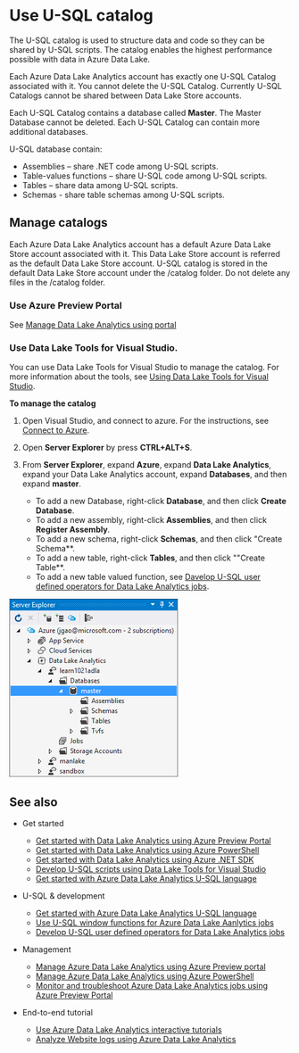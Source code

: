 <properties
   pageTitle="Introduce Azure Data Lake Analytics U-SQL catalog | Azure"
   description="Introduce Azure Data Lake Analytics U-SQL catalog"
   services="data-lake-analytics"
   documentationCenter=""
   authors="mumian"
   manager="paulettm"
   editor="cgronlun"/>

<tags
   ms.service="data-lake-analytics"
   ms.devlang="na"
   ms.topic="article"
   ms.tgt_pltfrm="na"
   ms.workload="big-data"
   ms.date="10/26/2015"
   ms.author="jgao"/>

# Use U-SQL catalog

The U-SQL catalog is used to structure data and code so they can be shared by U-SQL scripts. The catalog enables the highest performance possible with data in Azure Data Lake.

Each Azure Data Lake Analytics account has exactly one U-SQL Catalog associated with it. You cannot delete the U-SQL Catalog. Currently U-SQL Catalogs cannot be shared between Data Lake Store accounts.

Each U-SQL Catalog contains a database called **Master**. The Master Database cannot be deleted.  Each U-SQL Catalog can contain more additional databases.

U-SQL database contain:

- Assemblies – share .NET code among U-SQL scripts.
- Table-values functions – share U-SQL code among U-SQL scripts.
- Tables – share data among U-SQL scripts.
- Schemas - share table schemas among U-SQL scripts.

## Manage catalogs
Each Azure Data Lake Analytics account has a default Azure Data Lake Store account associated with it. This Data Lake Store account is referred as the default Data Lake Store account. U-SQL catalog is stored in the default Data Lake Store account under the /catalog folder. Do not delete any files in the /catalog folder.

### Use Azure Preview Portal

See [Manage Data Lake Analytics using portal](data-lake-analytics-use-portal.md#view-u-sql-catalog)


### Use Data Lake Tools for Visual Studio.

You can use Data Lake Tools for Visual Studio to manage the catalog.  For more information about the tools, see [Using Data Lake Tools for Visual Studio](data-lake-analytics-data-lake-tools-get-started.md).

**To manage the catalog**

1. Open Visual Studio, and connect to azure. For the instructions, see [Connect to Azure](data-lake-analytics-data-lake-tools-get-started.md#connect-to-azure).
1. Open **Server Explorer** by press **CTRL+ALT+S**.
2. From **Server Explorer**, expand **Azure**, expand **Data Lake Analytics**, expand your Data Lake Analytics account, expand **Databases**, and then expand **master**.



    - To add a new Database, right-click **Database**, and then click **Create Database**.
    - To add a new assembly, right-click **Assemblies**, and then click **Register Assembly**.
    - To add a new schema, right-click **Schemas**, and then click "Create Schema**.
    - To add a new table, right-click **Tables**, and then click ""Create Table**.
    - To add a new table valued function, see [Davelop U-SQL user defined operators for Data Lake Analytics jobs](data-lake-analytics-u-sql-develop-user-defined-operators.md).


![Browse U-SQL Visual Studio catalogs](./media/data-lake-analytics-use-u-sql-catalog/data-lake-analytics-browse-catalogs.png)


## See also

- Get started
    - [Get started with Data Lake Analytics using Azure Preview Portal](data-lake-analytics-get-started-portal.md)
    - [Get started with Data Lake Analytics using Azure PowerShell](data-lake-analytics-get-started-powershell.md)
    - [Get started with Data Lake Analytics using Azure .NET SDK](data-lake-analytics-get-started-net-sdk.md)
    - [Develop U-SQL scripts using Data Lake Tools for Visual Studio](data-lake-analytics-data-lake-tools-get-started.md)
    - [Get started with Azure Data Lake Analytics U-SQL language](data-lake-analytics-u-sql-get-started.md)

- U-SQL & development
    - [Get started with Azure Data Lake Analytics U-SQL language](data-lake-analytics-u-sql-get-started.md)
    - [Use U-SQL window functions for Azure Data Lake Aanlytics jobs](data-lake-analytics-use-window-functions.md)
    - [Develop U-SQL user defined operators for Data Lake Analytics jobs](data-lake-analtyics-u-sql-user-defined-operators.md)

- Management
    - [Manage Azure Data Lake Analytics using Azure Preview portal](data-lake-analytics-use-portal.md)
    - [Manage Azure Data Lake Analytics using Azure PowerShell](data-lake-analytics-use-powershell.md)
    - [Monitor and troubleshoot Azure Data Lake Analytics jobs using Azure Preview Portal](data-lake-analytics-monitor-and-troubleshoot-jobs-tutorial.md)

- End-to-end tutorial
    - [Use Azure Data Lake Analytics interactive tutorials](data-lake-analytics-use-interactive-tutorials.md)
    - [Analyze Website logs using Azure Data Lake Analytics](data-lake-analytics-analyze-weblogs.md)
